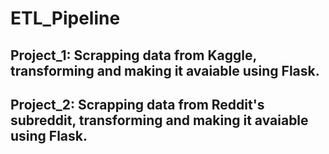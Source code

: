 # ETL_Pipeline
## Project_1: Scrapping data from Kaggle, transforming and making it avaiable using Flask.
## Project_2: Scrapping data from Reddit's subreddit, transforming and making it avaiable using Flask.
